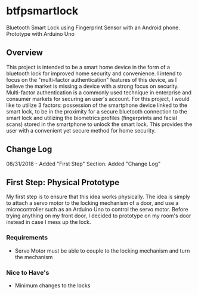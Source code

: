 # btfpsmartlock
Bluetooth Smart Lock using Fingerprint Sensor with an Android phone. Prototype with Arduino Uno

## Overview
This project is intended to be a smart home device in the form of a bluetooth lock for improved home security and convenience. I intend to focus on the "multi-factor authentication" features of this device, as I believe the market is missing a device with a strong focus on security. Multi-factor authentication is a commonly used technique in enterprise and consumer markets for securing an user's account. For this project, I would like to utilize 3 factors: possession of the smartphone device linked to the smart lock, to be in the proximity for a secure bluetooth connection to the smart lock and utilizing the biometrics profiles (fingerprints and facial scans) stored in the smartphone to unlock the smart lock. This provides the user with a convenient yet secure method for home security.

## Change Log
08/31/2018 - Added "First Step" Section. Added "Change Log"

## First Step: Physical Prototype
My first step is to ensure that this idea works physically. The idea is simply to attach a servo motor to the locking mechanism of a door, and use a microcontroller such as an Arduino Uno to control the servo motor. Before trying anything on my front door, I decided to prototype on my room's door instead in case I mess up the lock.

### Requirements
- Servo Motor must be able to couple to the locking mechanism and turn the mechanism

### Nice to Have's
- Minimum changes to the locks

